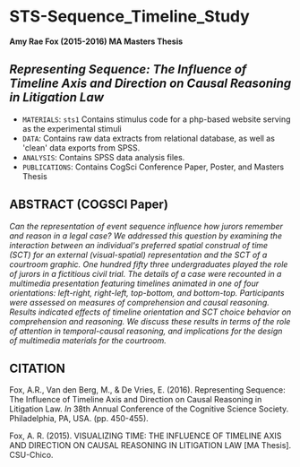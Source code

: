 # STS-Sequence_Timeline_Study
**Amy Rae Fox (2015-2016) MA Masters Thesis**

## *Representing Sequence: The Influence of Timeline Axis and Direction on Causal Reasoning in Litigation Law*

- `MATERIALS`: `sts1` Contains stimulus code for a php-based website serving as the experimental stimuli
- `DATA`: Contains raw data extracts from relational database, as well as 'clean' data exports from SPSS.
- `ANALYSIS`: Contains SPSS data analysis files.
- `PUBLICATIONS`: Contains CogSci Conference Paper, Poster, and Masters Thesis

## ABSTRACT (COGSCI Paper)

*Can the representation of event sequence influence how jurors remember and reason in a legal case? We addressed this question by examining the interaction between an individual's preferred spatial construal of time (SCT) for an external (visual-spatial) representation and the SCT of a courtroom graphic. One hundred fifty three undergraduates played the role of jurors in a fictitious civil trial. The details of a case were recounted in a multimedia presentation featuring timelines animated in one of four orientations: left-right, right-left, top-bottom, and bottom-top. Participants were assessed on measures of comprehension and causal reasoning. Results indicated effects of timeline orientation and SCT choice behavior on comprehension and reasoning. We discuss these results in terms of the role of attention in temporal-causal reasoning, and implications for the design of multimedia materials for the courtroom.*

## CITATION

Fox, A.R., Van den Berg, M., & De Vries, E. (2016). Representing Sequence: The Influence of Timeline Axis and Direction on Causal Reasoning in Litigation Law. *In* 38th Annual Conference of the Cognitive Science Society. Philadelphia, PA, USA. (pp. 450-455).

Fox, A. R. (2015). VISUALIZING TIME: THE INFLUENCE OF TIMELINE AXIS AND DIRECTION ON CAUSAL REASONING IN LITIGATION LAW [MA Thesis]. CSU-Chico.
